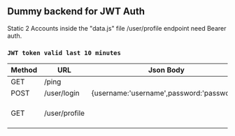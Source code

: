 
## Dummy backend for JWT Auth

Static 2 Accounts inside the "data.js" file
/user/profile endpoint need Bearer auth.
### `JWT token valid last 10 minutes`

|Method|URL|Json Body|Auth|
|---|---|---|---|
|GET|/ping
|POST|/user/login|{username:'username',password:'password'}
|GET|/user/profile||Header: Bearer JWT